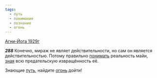 ```yaml
---
tags:
  - путь
  - понимание
  - познание
  - огонь
---
```


[Агни-Йога 1929г](/agni/1929)

___288___
Конечно, мираж не являет действительности, но сам он является действительностью. Потому правильно [понимать](/tag/#понимание) реальность майи, [зная](/tag/#познание) всю предательскую извращённость её.   

Знающие [путь](/tag/#путь), найдите [огонь](/tag/#огонь) дойти!
